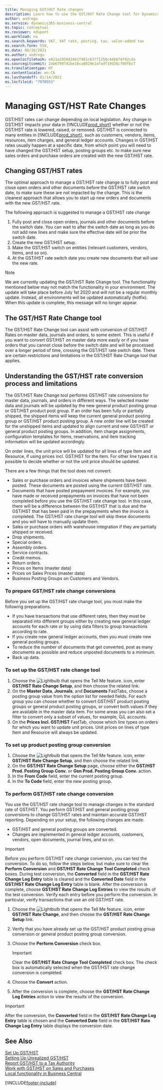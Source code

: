 ```yaml
---
title: Managing GST/HST Rate changes
description: Learn how to use the GST/HST Rate Change tool for Dynamics 365 Business Central for changing GST/HST rates based on local legislation.
author: andregu
ms.service: dynamics365-business-central
ms.topic: conceptual
ms.reviewer: edupont
ms.workload: na
ms.search.keywords: VAT, VAT rate, posting, tax, value-added tax
ms.search.form: 550,
ms.date: 06/16/2021
ms.author: andregu
ms.openlocfilehash: e021a2950d3441f481c63771250c44b874f92cda
ms.sourcegitcommit: 2ab6709741be16ca8029e2afadf19d28cf00fbc7
ms.translationtype: HT
ms.contentlocale: en-CA
ms.lasthandoff: 01/14/2022
ms.locfileid: "7970553"
---
```

# <a name="managing-vat-rate-changes"></a>Managing GST/HST Rate Changes

GST/HST rates can change depending on local legislation. Any change in GST/HST impacts your data in [!INCLUDE[prod_short](includes/prod_short.md)] whether or not the GST/HST rate is lowered, raised, or removed. GST/HST is connected to many entities in [!INCLUDE[prod_short](includes/prod_short.md)], such as customers, vendors, items, resources, item charges, and general ledger accounts. Changes in GST/HST rates usually happen at a specific date, from which point you will need to have changed the GST/HST setup, posting groups etc. to make sure new sales orders and purchase orders are created with the new GST/HST rate.

## <a name="changing-vat-rates"></a>Changing GST/HST rates

The optimal approach to manage a GST/HST rate change is to fully post and close open orders and other documents before the GST/HST rate switch date, to make sure these are not impacted by the change. This is the cleanest approach that allows you to start up new orders and documents with the new GST/HST rate.

The following approach is suggested to manage a GST/HST rate change

1. Fully post and close open orders, journals and other documents before the switch date. You can wait to after the switch date as long as you do not add new lines and make sure the effective date will be prior the switch date.  
2. Create the new GST/HST setup.  
3. Make the GST/HST switch on entities (relevant customers, vendors, items, and so on).  
4. At the GST/HST rate switch date you create new documents that will use the new rate.  


> [!NOTE]  
> We are currently updating the GST/HST Rate Change tool. The functionality mentioned below may not match the functionality in your environment. The update will take place before July 1st 2020 and will not be a regular monthly update. Instead, all environments will be updated automatically (hotfix). When this update is complete, this message will no longer appear.  

## <a name="the-vat-rate-change-tool"></a>The GST/HST Rate Change tool

The GST/HST Rate Change tool can assist with conversion of GST/HST Rates on master data, journals and orders, to some extent. This is useful if you want to convert GST/HST on master data more easily or if you have orders that you cannot close before the switch date and will be processed over a longer period of time, crossing the GST/HST rate switch date. There are certain restrictions and limitations in the GST/HST Rate Change tool that applies.

## <a name="understanding-the-vat-rate-conversion-process-and-limitations"></a>Understanding the GST/HST rate conversion process and limitations

The GST/HST Rate Change tool performs GST/HST rate conversions for master data, journals, and orders in different ways. The selected master data and journals will be updated by the new general product posting group or GST/HST product post group. If an order has been fully or partially shipped, the shipped items will keep the current general product posting group or GST/HST product posting group. A new order line will be created for the unshipped items and updated to align current and new GST/HST or general product posting groups. In addition, item charge assignments, configuration templates for items, reservations, and item tracking information will be updated accordingly. 

On order lines, the unit price will be updated for all lines of type Item and Resource, if using prices incl. GST/HST for the item. For other line types it is possible to decide whether or not the unit price should be updated.

There are a few things that the tool does not convert:

* Sales or purchase orders and invoices where shipments have been posted. These documents are posted using the current GST/HST rate.  
* Documents that have posted prepayment invoices. For example, you have made or received prepayments on invoices that have not been completed before you use the GST/HST rate change tool. In this case, there will be a difference between the GST/HST that is due and the GST/HST that has been paid in the prepayments when the invoice is completed. The GST/HST rate change tool will skip these documents and you will have to manually update them.  
* Sales or purchase orders with warehouse integration if they are partially shipped or received.  
* Drop shipments.
* Special orders. 
* Assembly orders.
* Service contracts.  
* Credit memos.
* Return orders.
* Prices on Items (master data)
* Prices on Sales Prices (master data)
* Business Posting Groups on Customers and Vendors.

### <a name="to-prepare-vat-rate-change-conversions"></a>To prepare GST/HST rate change conversions

Before you set up the GST/HST rate change tool, you must make the following preparations.

* If you have transactions that use different rates, then they must be separated into different groups either by creating new general ledger accounts for each rate or by using data filters to group transactions according to rate.  
* If you create new general ledger accounts, then you must create new general posting groups.  
* To reduce the number of documents that get converted, post as many documents as possible and reduce unposted documents to a minimum.  
* Back up data.

### <a name="to-set-up-the-vat-rate-change-tool"></a>To set up the GST/HST rate change tool

1. Choose the ![Lightbulb that opens the Tell Me feature.](media/ui-search/search_small.png "Tell me what you want to do") icon, enter **GST/HST Rate Change Setup**, and then choose the related link.  
2. On the **Master Data**, **Journals**, and **Documents** FastTabs, choose a posting group value from the option list for needed fields. For each group you can choose whether to convert GST/HST product posting groups or general product posting groups, or convert both values if they are available in the master data item. For some areas you can also set a filter to convert only a subset of values, for example, G/L accounts. 
3. On the **Prices Incl. GST/HST** FastTab, choose which line types on orders for which you want to update unit prices. Unit prices on lines of type Item and Resource will always be updated.

### <a name="to-set-up-product-posting-group-conversion"></a>To set up product posting group conversion

1. Choose the ![Lightbulb that opens the Tell Me feature.](media/ui-search/search_small.png "Tell me what you want to do") icon, enter **GST/HST Rate Change Setup**, and then choose the related link.  
2. On the **GST/HST Rate Change Setup** page, choose either the **GST/HST Prod. Posting Group Conv.** or **Gen Prod. Posting Group Conv.** action.  
3. In the **From Code** field, enter the current posting group.  
4. In the **To Code** field, enter the new posting group.  

### <a name="to-perform-vat-rate-change-conversion"></a>To perform GST/HST rate change conversion

You use the GST/HST rate change tool to manage changes in the standard rate of GST/HST. You perform GST/HST and general posting group conversions to change GST/HST rates and maintain accurate GST/HST reporting. Depending on your setup, the following changes are made:  

* GST/HST and general posting groups are converted.  
* Changes are implemented in general ledger accounts, customers, vendors, open documents, journal lines, and so on.  

> [!IMPORTANT]  
> Before you perform GST/HST rate change conversion, you can test the conversion. To do so, follow the steps below, but make sure to clear the **Perform Conversion** and **GST/HST Rate Change Tool Completed** check boxes. During test conversion, the **Converted** field in the **GST/HST Rate Change Log Entry** table is cleared and the **Converted Date** field in the **GST/HST Rate Change Log Entry** table is blank. After the conversion is complete, choose **GST/HST Rate Change Log Entries** to view the results of the test conversion. Verify each entry before you perform the conversion. In particular, verify transactions that use an old GST/HST rate.

1. Choose the ![Lightbulb that opens the Tell Me feature.](media/ui-search/search_small.png "Tell me what you want to do") icon, enter **GST/HST Rate Change**, and then choose the **GST/HST Rate Change Setup** link.  
2. Verify that you have already set up the GST/HST product posting group conversion or general product posting group conversion.  
3. Choose the **Perform Conversion** check box.  

    > [!IMPORTANT]  
    >  Clear the **GST/HST Rate Change Tool Completed** check box. The check box is automatically selected when the GST/HST rate change conversion is completed.  

4. Choose the **Convert** action.  
5. After the conversion is complete, choose the **GST/HST Rate Change Log Entries** action to view the results of the conversion.  

> [!IMPORTANT]  
> After the conversion, the **Converted** field in the **GST/HST Rate Change Log Entry** table is chosen and the **Converted Date** field in the **GST/HST Rate Change Log Entry** table displays the conversion date.  

## <a name="see-also"></a>See Also

[Set Up GST/HST](finance-setup-vat.md)  
[Setting Up Unrealized GST/HST](finance-setup-unrealized-vat.md)  
[Report GST/HST to a Tax Authority](finance-how-report-vat.md)  
[Work with GST/HST on Sales and Purchases](finance-work-with-vat.md)  
[Local functionality in Business Central](about-localization.md)  


[!INCLUDE[footer-include](includes/footer-banner.md)]